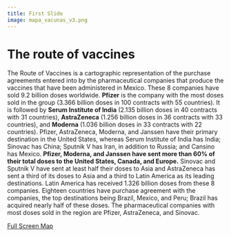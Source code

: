 ```yaml
---
title: First Slide
image: mapa_vacunas_v3.png
---
```


# The route of vaccines

The Route of Vaccines is a cartographic representation of the purchase agreements entered into by the pharmaceutical companies that produce the vaccines that have been administered in Mexico. These 8 companies have sold 9.2 billion doses worldwide. **Pfizer** is the company with the most doses sold in the group (3.366 billion doses in 100 contracts with 55 countries). It is followed by **Serum Institute of India** (2.135 billion doses in 40 contracts with 31 countries), **AstraZeneca** (1.256 billion doses in 36 contracts with 33 countries), and **Moderna** (1.036 billion doses in 33 contracts with 22 countries). Pfizer, AstraZeneca, Moderna, and Janssen have their primary destination in the United States, whereas Serum Institute of India has India; Sinovac has China; Sputnik V has Iran, in addition to Russia; and Cansino has Mexico. **Pfizer, Moderna, and Janssen have sent more than 60% of their total doses to the United States, Canada, and Europe.** Sinovac and Sputnik V have sent at least half their doses to Asia and AstraZeneca has sent a third of its doses to Asia and a third to Latin America as its leading destinations. Latin America has received 1.326 billion doses from these 8 companies. Eighteen countries have purchase agreement with the companies, the top destinations being Brazil, Mexico, and Peru; Brazil has acquired nearly half of these doses. The pharmaceutical companies with most doses sold in the region are Pfizer, AstraZeneca, and Sinovac.

<a class="btn btn-secondary" href="https://poderlatam.org/wp-content/uploads/2022/05/mapa_larutadelasvacunas.png" target="_blank">Full Screen Map</a>
<br>
